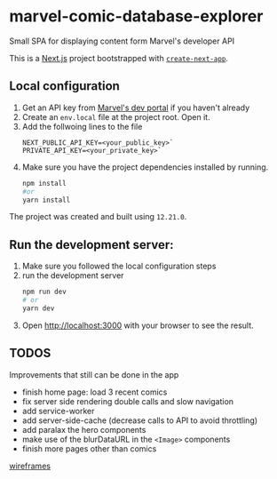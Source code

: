 # marvel-comic-database-explorer
Small SPA for displaying content form Marvel's developer API

This is a [Next.js](https://nextjs.org/) project bootstrapped with [`create-next-app`](https://github.com/vercel/next.js/tree/canary/packages/create-next-app).

## Local configuration

1. Get an API key from [Marvel's dev portal](https://developer.marvel.com/account) if you haven't already
2. Create an `env.local` file at the project root. Open it.
3. Add the follwoing lines to the file
    ```
    NEXT_PUBLIC_API_KEY=<your_public_key>`
    PRIVATE_API_KEY=<your_private_key>`
    ```
4. Make sure you have the project dependencies installed by running.
    ```bash
    npm install
    #or
    yarn install
    ```
The project was created and built using `12.21.0`. 


## Run the development server:
1. Make sure you followed the local configuration steps
2. run the development server
    ```bash
    npm run dev
    # or
    yarn dev
    ```
3. Open [http://localhost:3000](http://localhost:3000) with your browser to see the result.

## TODOS
Improvements that still can be done in the app

- finish home page: load 3 recent comics
- fix server side rendering double calls and slow navigation
- add service-worker
- add server-side-cache (decrease calls to API to avoid throttling)
- add paralax the hero components
- make use of the blurDataURL in the `<Image>` components
- finish more pages other than comics

[wireframes](https://www.figma.com/proto/o7mxFjPW4ZQtsFVy9b6Xvt/Marvel-Database-Explorer?page-id=3%3A5&node-id=4%3A15&viewport=343%2C48%2C0.7&scaling=scale-down&starting-point-node-id=4%3A15)
